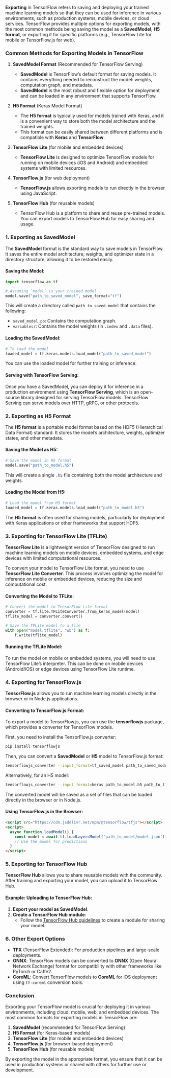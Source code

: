 **Exporting** in TensorFlow refers to saving and deploying your trained machine learning models so that they can be used for inference in various environments, such as production systems, mobile devices, or cloud services. TensorFlow provides multiple options for exporting models, with the most common methods being saving the model as a **SavedModel**, **H5 format**, or exporting it for specific platforms (e.g., TensorFlow Lite for mobile or TensorFlow.js for web).

### Common Methods for Exporting Models in TensorFlow

1. **SavedModel Format** (Recommended for TensorFlow Serving)
   - **SavedModel** is TensorFlow’s default format for saving models. It contains everything needed to reconstruct the model: weights, computation graph, and metadata.
   - **SavedModel** is the most robust and flexible option for deployment and can be loaded in any environment that supports TensorFlow.

2. **H5 Format** (Keras Model Format)
   - The **H5 format** is typically used for models trained with Keras, and it is a convenient way to store both the model architecture and the trained weights. 
   - This format can be easily shared between different platforms and is compatible with **Keras** and **TensorFlow**.

3. **TensorFlow Lite** (for mobile and embedded devices)
   - **TensorFlow Lite** is designed to optimize TensorFlow models for running on mobile devices (iOS and Android) and embedded systems with limited resources.
   
4. **TensorFlow.js** (for web deployment)
   - **TensorFlow.js** allows exporting models to run directly in the browser using JavaScript.

5. **TensorFlow Hub** (for reusable models)
   - TensorFlow Hub is a platform to share and reuse pre-trained models. You can export models to TensorFlow Hub for easy sharing and usage.

### 1. **Exporting as SavedModel**

The **SavedModel** format is the standard way to save models in TensorFlow. It saves the entire model architecture, weights, and optimizer state in a directory structure, allowing it to be restored easily.

#### Saving the Model:
```python
import tensorflow as tf

# Assuming `model` is your trained model
model.save("path_to_saved_model", save_format="tf")
```

This will create a directory called `path_to_saved_model` that contains the following:
- `saved_model.pb`: Contains the computation graph.
- `variables/`: Contains the model weights (in `.index` and `.data` files).
  
#### Loading the SavedModel:
```python
# To load the model
loaded_model = tf.keras.models.load_model("path_to_saved_model")
```

You can use the loaded model for further training or inference.

#### Serving with TensorFlow Serving:
Once you have a SavedModel, you can deploy it for inference in a production environment using **TensorFlow Serving**, which is an open-source library designed for serving TensorFlow models. TensorFlow Serving can serve models over HTTP, gRPC, or other protocols.

### 2. **Exporting as H5 Format**

The **H5 format** is a portable model format based on the HDF5 (Hierarchical Data Format) standard. It stores the model’s architecture, weights, optimizer states, and other metadata.

#### Saving the Model as H5:
```python
# Save the model in H5 format
model.save("path_to_model.h5")
```

This will create a single `.h5` file containing both the model architecture and weights.

#### Loading the Model from H5:
```python
# Load the model from H5 format
loaded_model = tf.keras.models.load_model("path_to_model.h5")
```

The **H5 format** is often used for sharing models, particularly for deployment with Keras applications or other frameworks that support HDF5.

### 3. **Exporting for TensorFlow Lite (TFLite)**

**TensorFlow Lite** is a lightweight version of TensorFlow designed to run machine learning models on mobile devices, embedded systems, and edge devices with limited computational resources.

To convert your model to TensorFlow Lite format, you need to use **TensorFlow Lite Converter**. This process involves optimizing the model for inference on mobile or embedded devices, reducing the size and computational cost.

#### Converting the Model to TFLite:
```python
# Convert the model to TensorFlow Lite format
converter = tf.lite.TFLiteConverter.from_keras_model(model)
tflite_model = converter.convert()

# Save the TFLite model to a file
with open("model.tflite", "wb") as f:
    f.write(tflite_model)
```

#### Running the TFLite Model:
To run the model on mobile or embedded systems, you will need to use TensorFlow Lite’s interpreter. This can be done on mobile devices (Android/iOS) or edge devices using TensorFlow Lite runtime.

### 4. **Exporting for TensorFlow.js**

**TensorFlow.js** allows you to run machine learning models directly in the browser or in Node.js applications.

#### Converting to TensorFlow.js Format:
To export a model to TensorFlow.js, you can use the **tensorflowjs** package, which provides a converter for TensorFlow models.

First, you need to install the TensorFlow.js converter:

```bash
pip install tensorflowjs
```

Then, you can convert a **SavedModel** or **H5** model to TensorFlow.js format:

```bash
tensorflowjs_converter --input_format=tf_saved_model path_to_saved_model path_to_tfjs_model
```

Alternatively, for an H5 model:
```bash
tensorflowjs_converter --input_format=keras path_to_model.h5 path_to_tfjs_model
```

The converted model will be saved as a set of files that can be loaded directly in the browser or in Node.js.

#### Using TensorFlow.js in the Browser:
```html
<script src="https://cdn.jsdelivr.net/npm/@tensorflow/tfjs"></script>
<script>
  async function loadModel() {
    const model = await tf.loadLayersModel('path_to_model/model.json');
    // Use the model for predictions
  }
</script>
```

### 5. **Exporting for TensorFlow Hub**

**TensorFlow Hub** allows you to share reusable models with the community. After training and exporting your model, you can upload it to TensorFlow Hub.

#### Example: Uploading to TensorFlow Hub:
1. **Export your model as SavedModel**.
2. **Create a TensorFlow Hub module**:
   - Follow the [TensorFlow Hub guidelines](https://www.tensorflow.org/hub) to create a module for sharing your model.

### 6. **Other Export Options**

- **TFX** (TensorFlow Extended): For production pipelines and large-scale deployments.
- **ONNX**: TensorFlow models can be converted to **ONNX** (Open Neural Network Exchange) format for compatibility with other frameworks like PyTorch or Caffe2.
- **CoreML**: Convert TensorFlow models to **CoreML** for iOS deployment using `tf-coreml` conversion tools.

### Conclusion

Exporting your TensorFlow model is crucial for deploying it in various environments, including cloud, mobile, web, and embedded devices. The most common formats for exporting models in TensorFlow are:

1. **SavedModel** (recommended for TensorFlow Serving)
2. **H5 Format** (for Keras-based models)
3. **TensorFlow Lite** (for mobile and embedded devices)
4. **TensorFlow.js** (for browser-based deployment)
5. **TensorFlow Hub** (for reusable models)

By exporting the model in the appropriate format, you ensure that it can be used in production systems or shared with others for further use or development.
